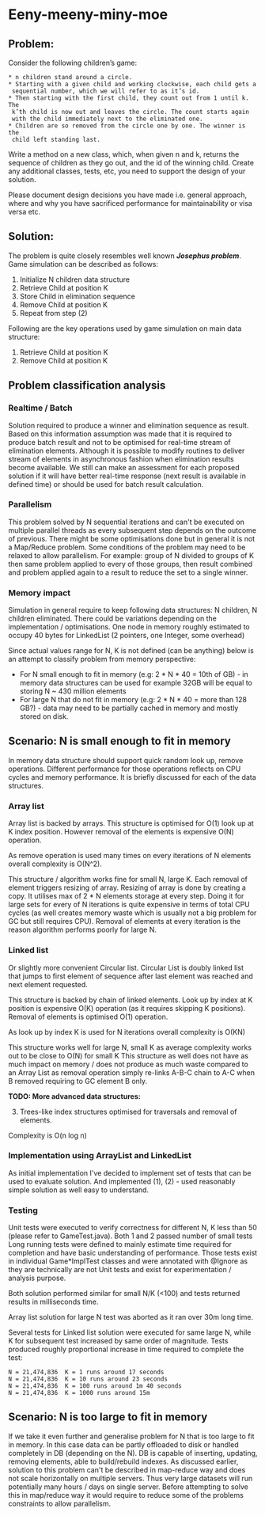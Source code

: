 # Eeny-meeny-miny-moe

## Problem:
 
Consider the following children’s game:
 
    * n children stand around a circle. 
    * Starting with a given child and working clockwise, each child gets a 
     sequential number, which we will refer to as it’s id. 
    * Then starting with the first child, they count out from 1 until k. The 
     k’th child is now out and leaves the circle. The count starts again 
     with the child immediately next to the eliminated one.
    * Children are so removed from the circle one by one. The winner is the 
     child left standing last.
 
Write a method on a new class, which, when given n and k, returns the 
sequence of children as they go out, and the id of the winning child. Create any
additional classes, tests, etc, you need to support the design of your solution.
 
Please document design decisions you have made i.e. general approach, 
where and why you have sacrificed performance for maintainability or visa versa etc.

## Solution:

The problem is quite closely resembles well known **_Josephus problem_**.
Game simulation can be described as follows:

1) Initialize N children data structure
2) Retrieve Child at position K
3) Store Child in elimination sequence
4) Remove Child at position K
5) Repeat from step (2)

Following are the key operations used by game simulation on main data structure:

1) Retrieve Child at position K
2) Remove Child at position K

## Problem classification analysis

### Realtime / Batch

Solution required to produce a winner and elimination sequence as result. Based on this information assumption was made that it is required to produce batch result 
and not to be optimised for real-time stream of elimination elements. Although it is possible to modify routines to deliver stream of elements in asynchronous fashion when elimination results become available.
We still can make an assessment for each proposed solution if it will have better real-time response (next result is available in defined time) or should be used for batch result calculation.

### Parallelism

This problem solved by N sequential iterations and can't be executed on multiple parallel threads as every subsequent step depends on the outcome of previous.
There might be some optimisations done but in general it is not a Map/Reduce problem. Some conditions of the problem may need to be relaxed to allow parallelism. 
For example: group of N divided to groups of K then same problem applied to every of those groups, 
then result combined and problem applied again to a result to reduce the set to a single winner.

### Memory impact

Simulation in general require to keep following data structures: N children, N children eliminated. There could be variations depending on the implementation / optimisations.
One node in memory roughly estimated to occupy 40 bytes for LinkedList (2 pointers, one Integer, some overhead)

Since actual values range for N, K is not defined (can be anything) below is an attempt to classify problem from memory perspective:

* For N small enough to fit in memory (e.g: 2 * N * 40 = 10th of GB) - in memory data structures can be used
for example 32GB will be equal to storing N ~ 430 million elements
* For large N that do not fit in memory (e.g: 2 * N * 40 = more than 128 GB?) - data may need to be partially cached in memory and mostly stored on disk.


## Scenario: N is small enough to fit in memory

In memory data structure should support quick random look up, remove operations.
Different performance for those operations reflects on CPU cycles and memory performance. It is briefly discussed for each of the data structures.

### Array list

Array list is backed by arrays. This structure is optimised for O(1) look up at K index position. 
However removal of the elements is expensive O(N) operation. 

As remove operation is used many times on every iterations of N elements overall complexity is O(N^2).

This structure / algorithm works fine for small N, large K.
Each removal of element triggers resizing of array. Resizing of array is done by creating a copy. 
It utilises max of 2 * N elements storage at every step. Doing it for large sets for every of N iterations is quite expensive in terms of total CPU cycles 
(as well creates memory waste which is usually not a big problem for GC but still requires CPU).
Removal of elements at every iteration is the reason algorithm performs poorly for large N.

### Linked list

Or slightly more convenient Circular list. Circular List is doubly linked list that jumps to first element of sequence after last element was reached and next element requested.

This structure is backed by chain of linked elements. 
Look up by index at K position is expensive O(K) operation (as it requires skipping K positions). 
Removal of elements is optimised O(1) operation. 

As look up by index K is used for N iterations overall complexity is O(KN)

This structure works well for large N, small K as average complexity works out to be close to O(N) for small K
This structure as well does not have as much impact on memory / does not produce as much waste compared to an Array List as removal operation simply 
re-links A-B-C chain to A-C when B removed requiring to GC element B only.

**TODO: More advanced data structures:**

3) Trees-like index structures optimised for traversals and removal of elements. 

Complexity is O(n log n)


### Implementation using ArrayList and LinkedList

As initial implementation I've decided to implement set of tests that can be used to evaluate solution. 
And implemented (1), (2) - used reasonably simple solution as well easy to understand. 

### Testing

Unit tests were executed to verify correctness for different N, K less than 50 (please refer to GameTest.java). Both 1 and 2 passed number of small tests
Long running tests were defined to mainly estimate time required for completion and have basic understanding of performance. Those tests exist in
individual Game*ImplTest classes and were annotated with @Ignore as they are technically are not Unit tests and exist for experimentation / analysis purpose. 

Both solution performed similar for small N/K (<100) and tests returned results in milliseconds time.

Array list solution for large N test was aborted as it ran over 30m long time.

Several tests for Linked list solution were executed for same large N, while K for subsequent test increased by same order of magnitude. 
Tests produced roughly proportional increase in time required to complete the test:

    N = 21,474,836  K = 1 runs around 17 seconds
    N = 21,474,836  K = 10 runs around 23 seconds
    N = 21,474,836  K = 100 runs around 1m 40 seconds
    N = 21,474,836  K = 1000 runs around 15m

## Scenario: N is too large to fit in memory

If we take it even further and generalise problem for N that is too large to fit in memory. In this case data can be partly offloaded to disk or handled completely in DB (depending on the N). 
DB is capable of inserting, updating, removing elements, able to build/rebuild indexes. As discussed earlier, solution to this problem can't be described in map-reduce way and does not scale 
horizontally on multiple servers. Thus very large datasets will run potentially many hours / days on single server. 
Before attempting to solve this in map/reduce way it would require to reduce some of the problems constraints to allow parallelism.  

